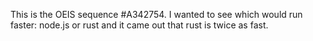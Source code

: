 This is the OEIS sequence #A342754.
I wanted to see which would run faster: node.js or rust and it came out that rust is twice as fast. 
